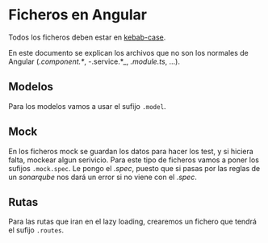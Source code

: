 # Ficheros en Angular

Todos los ficheros deben estar en [kebab-case](https://en.wikipedia.org/wiki/Letter_case#Special_case_styles).


En este documento se explican los archivos que no son los normales de Angular (_.component.*_, -.service.*_, _.module.ts_, ...).

## Modelos

Para los modelos vamos a usar el sufijo `.model`.

## Mock

En los ficheros mock se guardan los datos para hacer los test, y si hiciera falta, mockear algun serivicio. Para este tipo de ficheros vamos a poner los sufijos `.mock.spec`. Le pongo el _.spec_, puesto que si pasas por las reglas de un _sonarqube_ nos dará un error si no viene con el _.spec_.

## Rutas

Para las rutas que iran en el lazy loading, crearemos un fichero que tendrá el sufijo `.routes`.
